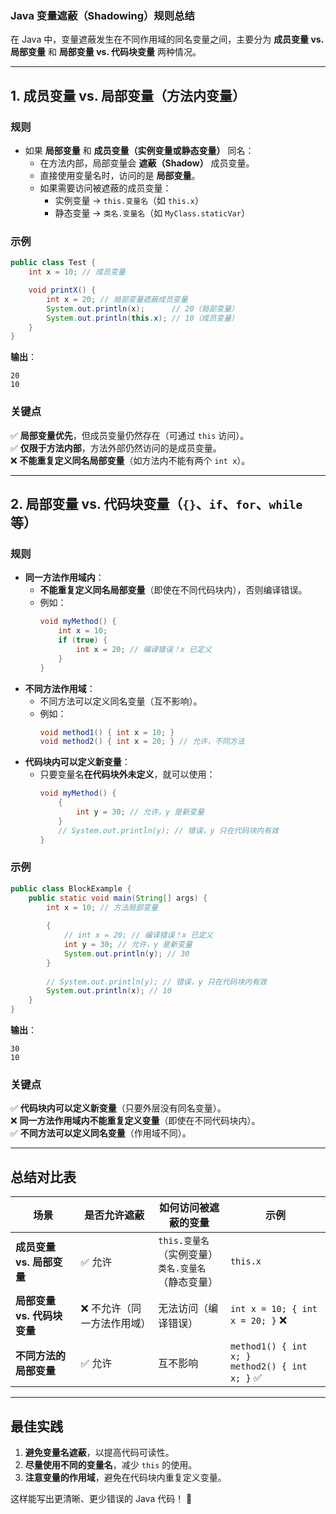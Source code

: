 ### **Java 变量遮蔽（Shadowing）规则总结**
在 Java 中，变量遮蔽发生在不同作用域的同名变量之间，主要分为 **成员变量 vs. 局部变量** 和 **局部变量 vs. 代码块变量** 两种情况。  

---

## **1. 成员变量 vs. 局部变量（方法内变量）**
### **规则**
- 如果 **局部变量** 和 **成员变量（实例变量或静态变量）** 同名：
  - 在方法内部，局部变量会 **遮蔽（Shadow）** 成员变量。
  - 直接使用变量名时，访问的是 **局部变量**。
  - 如果需要访问被遮蔽的成员变量：
    - 实例变量 → `this.变量名`（如 `this.x`）
    - 静态变量 → `类名.变量名`（如 `MyClass.staticVar`）

### **示例**
```java
public class Test {
    int x = 10; // 成员变量

    void printX() {
        int x = 20; // 局部变量遮蔽成员变量
        System.out.println(x);      // 20（局部变量）
        System.out.println(this.x); // 10（成员变量）
    }
}
```
**输出**：
```
20
10
```

### **关键点**
✅ **局部变量优先**，但成员变量仍然存在（可通过 `this` 访问）。  
✅ **仅限于方法内部**，方法外部仍然访问的是成员变量。  
❌ **不能重复定义同名局部变量**（如方法内不能有两个 `int x`）。  

---

## **2. 局部变量 vs. 代码块变量（`{}`、`if`、`for`、`while` 等）**
### **规则**
- **同一方法作用域内**：
  - **不能重复定义同名局部变量**（即使在不同代码块内），否则编译错误。  
  - 例如：
    ```java
    void myMethod() {
        int x = 10;
        if (true) {
            int x = 20; // 编译错误！x 已定义
        }
    }
    ```
- **不同方法作用域**：
  - 不同方法可以定义同名变量（互不影响）。  
  - 例如：
    ```java
    void method1() { int x = 10; }
    void method2() { int x = 20; } // 允许，不同方法
    ```
- **代码块内可以定义新变量**：
  - 只要变量名**在代码块外未定义**，就可以使用：
    ```java
    void myMethod() {
        {
            int y = 30; // 允许，y 是新变量
        }
        // System.out.println(y); // 错误，y 只在代码块内有效
    }
    ```

### **示例**
```java
public class BlockExample {
    public static void main(String[] args) {
        int x = 10; // 方法局部变量
        
        {
            // int x = 20; // 编译错误！x 已定义
            int y = 30; // 允许，y 是新变量
            System.out.println(y); // 30
        }
        
        // System.out.println(y); // 错误，y 只在代码块内有效
        System.out.println(x); // 10
    }
}
```
**输出**：
```
30
10
```

### **关键点**
✅ **代码块内可以定义新变量**（只要外层没有同名变量）。  
❌ **同一方法作用域内不能重复定义变量**（即使在不同代码块内）。  
✅ **不同方法可以定义同名变量**（作用域不同）。  

---

## **总结对比表**
| **场景** | **是否允许遮蔽** | **如何访问被遮蔽的变量** | **示例** |
|----------|----------------|----------------|----------|
| **成员变量 vs. 局部变量** | ✅ 允许 | `this.变量名`（实例变量）<br>`类名.变量名`（静态变量） | `this.x` |
| **局部变量 vs. 代码块变量** | ❌ 不允许（同一方法作用域） | 无法访问（编译错误） | `int x = 10; { int x = 20; }` ❌ |
| **不同方法的局部变量** | ✅ 允许 | 互不影响 | `method1() { int x; }`<br>`method2() { int x; }` ✅ |

---

## **最佳实践**
1. **避免变量名遮蔽**，以提高代码可读性。  
2. **尽量使用不同的变量名**，减少 `this` 的使用。  
3. **注意变量的作用域**，避免在代码块内重复定义变量。  

这样能写出更清晰、更少错误的 Java 代码！ 🚀